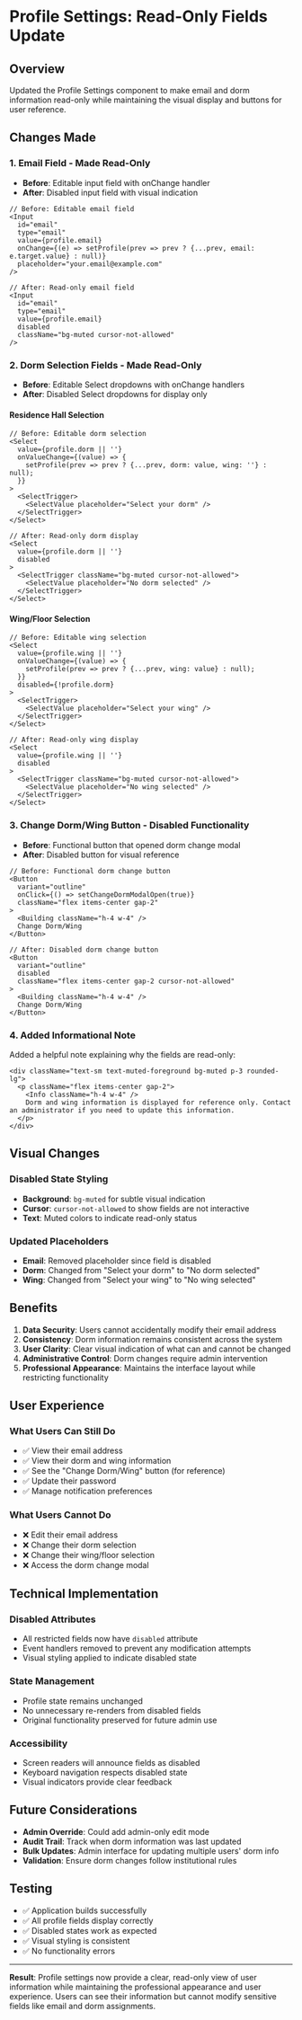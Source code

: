 # Profile Settings: Read-Only Fields Update

## Overview
Updated the Profile Settings component to make email and dorm information read-only while maintaining the visual display and buttons for user reference.

## Changes Made

### **1. Email Field - Made Read-Only**
- **Before**: Editable input field with onChange handler
- **After**: Disabled input field with visual indication

```tsx
// Before: Editable email field
<Input
  id="email"
  type="email"
  value={profile.email}
  onChange={(e) => setProfile(prev => prev ? {...prev, email: e.target.value} : null)}
  placeholder="your.email@example.com"
/>

// After: Read-only email field
<Input
  id="email"
  type="email"
  value={profile.email}
  disabled
  className="bg-muted cursor-not-allowed"
/>
```

### **2. Dorm Selection Fields - Made Read-Only**
- **Before**: Editable Select dropdowns with onChange handlers
- **After**: Disabled Select dropdowns for display only

#### **Residence Hall Selection**
```tsx
// Before: Editable dorm selection
<Select
  value={profile.dorm || ''}
  onValueChange={(value) => {
    setProfile(prev => prev ? {...prev, dorm: value, wing: ''} : null);
  }}
>
  <SelectTrigger>
    <SelectValue placeholder="Select your dorm" />
  </SelectTrigger>
</Select>

// After: Read-only dorm display
<Select
  value={profile.dorm || ''}
  disabled
>
  <SelectTrigger className="bg-muted cursor-not-allowed">
    <SelectValue placeholder="No dorm selected" />
  </SelectTrigger>
</Select>
```

#### **Wing/Floor Selection**
```tsx
// Before: Editable wing selection
<Select
  value={profile.wing || ''}
  onValueChange={(value) => {
    setProfile(prev => prev ? {...prev, wing: value} : null);
  }}
  disabled={!profile.dorm}
>
  <SelectTrigger>
    <SelectValue placeholder="Select your wing" />
  </SelectTrigger>
</Select>

// After: Read-only wing display
<Select
  value={profile.wing || ''}
  disabled
>
  <SelectTrigger className="bg-muted cursor-not-allowed">
    <SelectValue placeholder="No wing selected" />
  </SelectTrigger>
</Select>
```

### **3. Change Dorm/Wing Button - Disabled Functionality**
- **Before**: Functional button that opened dorm change modal
- **After**: Disabled button for visual reference

```tsx
// Before: Functional dorm change button
<Button
  variant="outline"
  onClick={() => setChangeDormModalOpen(true)}
  className="flex items-center gap-2"
>
  <Building className="h-4 w-4" />
  Change Dorm/Wing
</Button>

// After: Disabled dorm change button
<Button
  variant="outline"
  disabled
  className="flex items-center gap-2 cursor-not-allowed"
>
  <Building className="h-4 w-4" />
  Change Dorm/Wing
</Button>
```

### **4. Added Informational Note**
Added a helpful note explaining why the fields are read-only:

```tsx
<div className="text-sm text-muted-foreground bg-muted p-3 rounded-lg">
  <p className="flex items-center gap-2">
    <Info className="h-4 w-4" />
    Dorm and wing information is displayed for reference only. Contact an administrator if you need to update this information.
  </p>
</div>
```

## Visual Changes

### **Disabled State Styling**
- **Background**: `bg-muted` for subtle visual indication
- **Cursor**: `cursor-not-allowed` to show fields are not interactive
- **Text**: Muted colors to indicate read-only status

### **Updated Placeholders**
- **Email**: Removed placeholder since field is disabled
- **Dorm**: Changed from "Select your dorm" to "No dorm selected"
- **Wing**: Changed from "Select your wing" to "No wing selected"

## Benefits

1. **Data Security**: Users cannot accidentally modify their email address
2. **Consistency**: Dorm information remains consistent across the system
3. **User Clarity**: Clear visual indication of what can and cannot be changed
4. **Administrative Control**: Dorm changes require admin intervention
5. **Professional Appearance**: Maintains the interface layout while restricting functionality

## User Experience

### **What Users Can Still Do**
- ✅ View their email address
- ✅ View their dorm and wing information
- ✅ See the "Change Dorm/Wing" button (for reference)
- ✅ Update their password
- ✅ Manage notification preferences

### **What Users Cannot Do**
- ❌ Edit their email address
- ❌ Change their dorm selection
- ❌ Change their wing/floor selection
- ❌ Access the dorm change modal

## Technical Implementation

### **Disabled Attributes**
- All restricted fields now have `disabled` attribute
- Event handlers removed to prevent any modification attempts
- Visual styling applied to indicate disabled state

### **State Management**
- Profile state remains unchanged
- No unnecessary re-renders from disabled fields
- Original functionality preserved for future admin use

### **Accessibility**
- Screen readers will announce fields as disabled
- Keyboard navigation respects disabled state
- Visual indicators provide clear feedback

## Future Considerations

- **Admin Override**: Could add admin-only edit mode
- **Audit Trail**: Track when dorm information was last updated
- **Bulk Updates**: Admin interface for updating multiple users' dorm info
- **Validation**: Ensure dorm changes follow institutional rules

## Testing

- ✅ Application builds successfully
- ✅ All profile fields display correctly
- ✅ Disabled states work as expected
- ✅ Visual styling is consistent
- ✅ No functionality errors

---

**Result**: Profile settings now provide a clear, read-only view of user information while maintaining the professional appearance and user experience. Users can see their information but cannot modify sensitive fields like email and dorm assignments.
